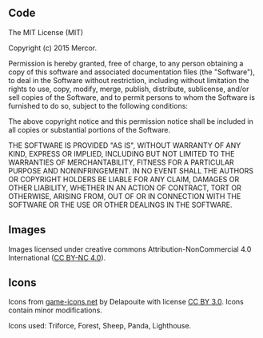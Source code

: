 ## Code

The MIT License (MIT)

Copyright (c) 2015 Mercor.

Permission is hereby granted, free of charge, to any person obtaining a copy
of this software and associated documentation files (the "Software"), to deal
in the Software without restriction, including without limitation the rights
to use, copy, modify, merge, publish, distribute, sublicense, and/or sell
copies of the Software, and to permit persons to whom the Software is
furnished to do so, subject to the following conditions:

The above copyright notice and this permission notice shall be included in all
copies or substantial portions of the Software.

THE SOFTWARE IS PROVIDED "AS IS", WITHOUT WARRANTY OF ANY KIND, EXPRESS OR
IMPLIED, INCLUDING BUT NOT LIMITED TO THE WARRANTIES OF MERCHANTABILITY,
FITNESS FOR A PARTICULAR PURPOSE AND NONINFRINGEMENT. IN NO EVENT SHALL THE
AUTHORS OR COPYRIGHT HOLDERS BE LIABLE FOR ANY CLAIM, DAMAGES OR OTHER
LIABILITY, WHETHER IN AN ACTION OF CONTRACT, TORT OR OTHERWISE, ARISING FROM,
OUT OF OR IN CONNECTION WITH THE SOFTWARE OR THE USE OR OTHER DEALINGS IN THE
SOFTWARE.

## Images

Images licensed under creative commons Attribution-NonCommercial 4.0 International ([CC BY-NC 4.0](http://creativecommons.org/licenses/by-nc/4.0/)).

## Icons

Icons from [game-icons.net](http://game-icons.net) by Delapouite with license [CC BY 3.0](http://creativecommons.org/licenses/by/3.0/). Icons contain minor modifications.

Icons used: Triforce, Forest, Sheep, Panda, Lighthouse.

